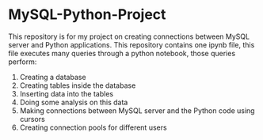 # MySQL-Python-Project
This repository is for my project on creating connections between MySQL server and Python applications.
This repository contains one ipynb file, this file executes many queries through a python notebook, those queries perform:
  1. Creating a database
  2. Creating tables inside the database
  3. Inserting data into the tables
  4. Doing some analysis on this data
  5. Making connections between MySQL server and the Python code using cursors
  6. Creating connection pools for different users
